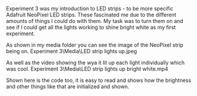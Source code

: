 Experiment 3 was my introduction to LED strips - to be more specific Adafruit NeoPixel LED strips. These fascinated me due to the different amounts of things I could do with them.
My task was to turn them on and see if I could get all the lights working to shine bright white as my first experiment. 

As shown in my media folder you can see the image of the NeoPixel strip being on. Experiment 3\Media\LED strip lights up.jpeg

As well as the video showing the wya it lit up each light individually which was cool. Experiment 3\Media\LED strip lights up bright white.mp4

Shown here is the code too, it is easy to read and shows how the brightness and other things like that are initialized and shown. 
